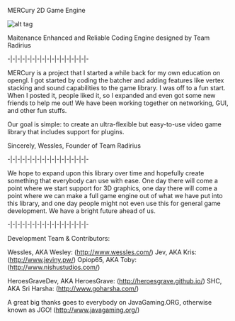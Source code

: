 MERCury 2D Game Engine

![alt tag](http://puu.sh/6bVuj.png)
                                       
Maitenance Enhanced and Reliable Coding Engine
          designed by Team Radirius

-|-|-|-|-|-|-|-|-|-|-|-|-|-|-|-|-

MERCury is a project that I started a while back for my own education on opengl. I got started by coding the batcher and adding features like vertex stacking and sound capabilities to the game library. I was off to a fun start. When I posted it, people liked it, so I expanded and even got some new friends to help me out! We have been working together on networking, GUI, and other fun stuffs.

Our goal is simple: to create an ultra-flexible but easy-to-use video game library that includes support for plugins.

Sincerely,
Wessles, Founder of Team Radirius

-|-|-|-|-|-|-|-|-|-|-|-|-|-|-|-|-

We hope to expand upon this library over time and hopefully create something that everybody can use with ease. One day there will come a point where we start support for 3D graphics, one day there will come a point where we can make a full game engine out of what we have put into this library, and one day people might not even use this for general game development. We have a bright future ahead of us.

-|-|-|-|-|-|-|-|-|-|-|-|-|-|-|-|-

Development Team & Contributors:

Wessles, AKA Wesley: (http://www.wessles.com/)
Jev, AKA Kris: (http://www.jeviny.pw/)
Opiop65, AKA Toby: (http://www.nishustudios.com/)

HeroesGraveDev, AKA HeroesGrave: (http://heroesgrave.github.io/)
SHC, AKA Sri Harsha: (http://www.goharsha.com/)

A great big thanks goes to everybody on JavaGaming.ORG, otherwise known as JGO! (http://www.javagaming.org/)
